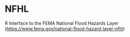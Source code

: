 # NFHL
R Interface to the FEMA National Flood Hazards Layer (https://www.fema.gov/national-flood-hazard-layer-nfhl)
